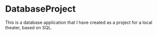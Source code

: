 # DatabaseProject

This is a database application that I have created as a project for a local theater, based on SQL.
